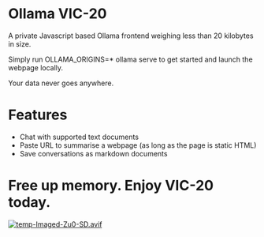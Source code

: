 # Ollama VIC-20

A private Javascript based Ollama frontend weighing less than 20 kilobytes in size. 

Simply run OLLAMA_ORIGINS=* ollama serve to get started and launch the webpage locally.

Your data never goes anywhere.

# Features

- Chat with supported text documents
- Paste URL to summarise a webpage (as long as the page is static HTML)
- Save conversations as markdown documents

# Free up memory. Enjoy VIC-20 today.

[![temp-Imaged-Zu0-SD.avif](https://i.postimg.cc/Y9R7bmVP/temp-Imaged-Zu0-SD.avif)](https://postimg.cc/628FQTBV)
